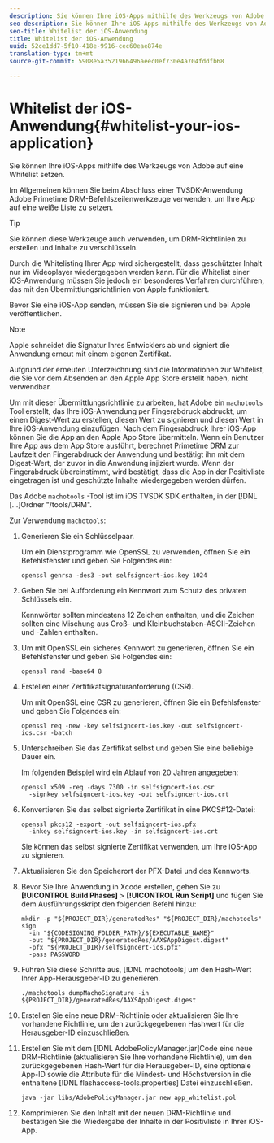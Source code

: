 ```yaml
---
description: Sie können Ihre iOS-Apps mithilfe des Werkzeugs von Adobe auf eine Whitelist setzen.
seo-description: Sie können Ihre iOS-Apps mithilfe des Werkzeugs von Adobe auf eine Whitelist setzen.
seo-title: Whitelist der iOS-Anwendung
title: Whitelist der iOS-Anwendung
uuid: 52ce1dd7-5f10-418e-9916-cec60eae874e
translation-type: tm+mt
source-git-commit: 5908e5a3521966496aeec0ef730e4a704fddfb68

---
```



# Whitelist der iOS-Anwendung{#whitelist-your-ios-application}

Sie können Ihre iOS-Apps mithilfe des Werkzeugs von Adobe auf eine Whitelist setzen.

Im Allgemeinen können Sie beim Abschluss einer TVSDK-Anwendung Adobe Primetime DRM-Befehlszeilenwerkzeuge verwenden, um Ihre App auf eine weiße Liste zu setzen.

>[!TIP]
>
>Sie können diese Werkzeuge auch verwenden, um DRM-Richtlinien zu erstellen und Inhalte zu verschlüsseln.

Durch die Whitelisting Ihrer App wird sichergestellt, dass geschützter Inhalt nur im Videoplayer wiedergegeben werden kann. Für die Whitelist einer iOS-Anwendung müssen Sie jedoch ein besonderes Verfahren durchführen, das mit den Übermittlungsrichtlinien von Apple funktioniert.

Bevor Sie eine iOS-App senden, müssen Sie sie signieren und bei Apple veröffentlichen.

>[!NOTE]
>
>Apple schneidet die Signatur Ihres Entwicklers ab und signiert die Anwendung erneut mit einem eigenen Zertifikat.

Aufgrund der erneuten Unterzeichnung sind die Informationen zur Whitelist, die Sie vor dem Absenden an den Apple App Store erstellt haben, nicht verwendbar.

Um mit dieser Übermittlungsrichtlinie zu arbeiten, hat Adobe ein `machotools` Tool erstellt, das Ihre iOS-Anwendung per Fingerabdruck abdruckt, um einen Digest-Wert zu erstellen, diesen Wert zu signieren und diesen Wert in Ihre iOS-Anwendung einzufügen. Nach dem Fingerabdruck Ihrer iOS-App können Sie die App an den Apple App Store übermitteln. Wenn ein Benutzer Ihre App aus dem App Store ausführt, berechnet Primetime DRM zur Laufzeit den Fingerabdruck der Anwendung und bestätigt ihn mit dem Digest-Wert, der zuvor in die Anwendung injiziert wurde. Wenn der Fingerabdruck übereinstimmt, wird bestätigt, dass die App in der Positivliste eingetragen ist und geschützte Inhalte wiedergegeben werden dürfen.

Das Adobe `machotools` -Tool ist im iOS TVSDK SDK enthalten, in der [!DNL [...]Ordner &quot;/tools/DRM&quot;.

Zur Verwendung `machotools`:

1. Generieren Sie ein Schlüsselpaar.

   Um ein Dienstprogramm wie OpenSSL zu verwenden, öffnen Sie ein Befehlsfenster und geben Sie Folgendes ein:

   ```
   openssl genrsa -des3 -out selfsigncert-ios.key 1024
   ```

1. Geben Sie bei Aufforderung ein Kennwort zum Schutz des privaten Schlüssels ein.

   Kennwörter sollten mindestens 12 Zeichen enthalten, und die Zeichen sollten eine Mischung aus Groß- und Kleinbuchstaben-ASCII-Zeichen und -Zahlen enthalten.
1. Um mit OpenSSL ein sicheres Kennwort zu generieren, öffnen Sie ein Befehlsfenster und geben Sie Folgendes ein:

   ```
   openssl rand -base64 8
   ```

1. Erstellen einer Zertifikatsignaturanforderung (CSR).

   Um mit OpenSSL eine CSR zu generieren, öffnen Sie ein Befehlsfenster und geben Sie Folgendes ein:

   ```
   openssl req -new -key selfsigncert-ios.key -out selfsigncert-ios.csr -batch
   ```

1. Unterschreiben Sie das Zertifikat selbst und geben Sie eine beliebige Dauer ein.

   Im folgenden Beispiel wird ein Ablauf von 20 Jahren angegeben:

   ```
   openssl x509 -req -days 7300 -in selfsigncert-ios.csr  
     -signkey selfsigncert-ios.key -out selfsigncert-ios.crt
   ```

1. Konvertieren Sie das selbst signierte Zertifikat in eine PKCS#12-Datei:

   ```
   openssl pkcs12 -export -out selfsigncert-ios.pfx  
     -inkey selfsigncert-ios.key -in selfsigncert-ios.crt
   ```

   Sie können das selbst signierte Zertifikat verwenden, um Ihre iOS-App zu signieren.

1. Aktualisieren Sie den Speicherort der PFX-Datei und des Kennworts.
1. Bevor Sie Ihre Anwendung in Xcode erstellen, gehen Sie zu **[!UICONTROL Build Phases]** > **[!UICONTROL Run Script]** und fügen Sie dem Ausführungsskript den folgenden Befehl hinzu:

   ```
   mkdir -p "${PROJECT_DIR}/generatedRes" "${PROJECT_DIR}/machotools" sign  
     -in "${CODESIGNING_FOLDER_PATH}/${EXECUTABLE_NAME}"  
     -out "${PROJECT_DIR}/generatedRes/AAXSAppDigest.digest"  
     -pfx "${PROJECT_DIR}/selfsigncert-ios.pfx"  
     -pass PASSWORD
   ```

1. Führen Sie diese Schritte aus, [!DNL machotools] um den Hash-Wert Ihrer App-Herausgeber-ID zu generieren.

   ```
   ./machotools dumpMachoSignature -in ${PROJECT_DIR}/generatedRes/AAXSAppDigest.digest
   ```

1. Erstellen Sie eine neue DRM-Richtlinie oder aktualisieren Sie Ihre vorhandene Richtlinie, um den zurückgegebenen Hashwert für die Herausgeber-ID einzuschließen.
1. Erstellen Sie mit dem [!DNL AdobePolicyManager.jar]Code eine neue DRM-Richtlinie (aktualisieren Sie Ihre vorhandene Richtlinie), um den zurückgegebenen Hash-Wert für die Herausgeber-ID, eine optionale App-ID sowie die Attribute für die Mindest- und Höchstversion in die enthaltene [!DNL flashaccess-tools.properties] Datei einzuschließen.

   ```
   java -jar libs/AdobePolicyManager.jar new app_whitelist.pol
   ```

1. Komprimieren Sie den Inhalt mit der neuen DRM-Richtlinie und bestätigen Sie die Wiedergabe der Inhalte in der Positivliste in Ihrer iOS-App.

